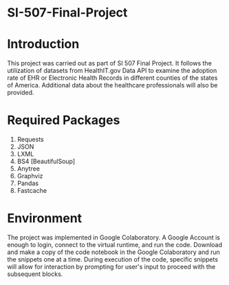 # SI-507-Final-Project

# Introduction

This project was carried out as part of SI 507 Final Project. It follows the utilization of datasets from HealthIT.gov Data API to examine the adoption rate of EHR or Electronic Health Records in different counties of the states of America. Additional data about the healthcare professionals will also be provided. 

# Required Packages

1) Requests
2) JSON
3) LXML
4) BS4 [BeautifulSoup]
5) Anytree
6) Graphviz
7) Pandas
8) Fastcache

# Environment

The project was implemented in Google Colaboratory. A Google Account is enough to login, connect to the virtual runtime, and run the code. Download and make a copy of the code notebook in the Google Colaboratory and run the snippets one at a time. During execution of the code, specific snippets will allow for interaction by prompting for user's input to proceed with the subsequent blocks. 
